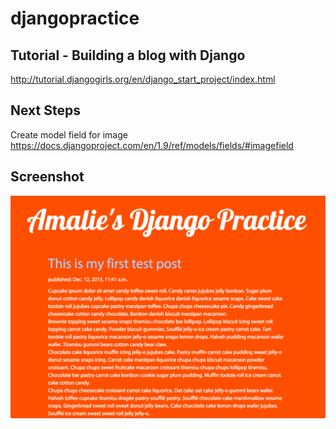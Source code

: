 # djangopractice

## Tutorial - Building a blog with Django
http://tutorial.djangogirls.org/en/django_start_project/index.html

## Next Steps
Create model field for image
https://docs.djangoproject.com/en/1.9/ref/models/fields/#imagefield


## Screenshot

![alt tag](https://github.com/amaliebarras/djangopractice/blob/master/Screen%20Shot%202015-12-12%20at%204.06.14%20PM.png)

